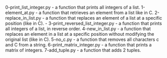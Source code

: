 0-print_list_integer.py - a function that prints all integers of a list.
1-element_at.py - a function that retrieves an element from a list like in C.
2-replace_in_list.py - a function that replaces an element of a list at a specific position (like in C). - 
3-print_reversed_list_integer.py - a function that prints all integers of a list, in reverse order.
4-new_in_list.py - a function that replaces an element in a list at a specific position without modifying the original list (like in C).
5-no_c.py - a function that removes all characters c and C from a string.
6-print_matrix_integer.py - a function that prints a matrix of integers.
7-add_tuple.py - a function that adds 2 tuples.